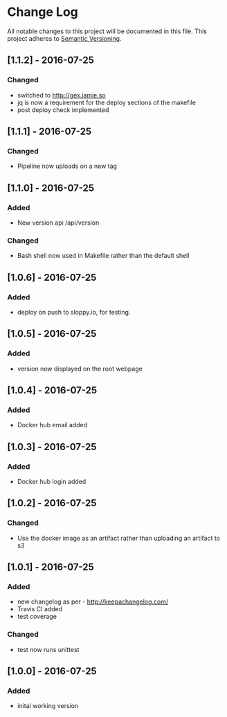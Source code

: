 # Change Log
All notable changes to this project will be documented in this file.
This project adheres to [Semantic Versioning](http://semver.org/).

## [1.1.2] - 2016-07-25
### Changed
- switched to http://gex.jamie.so
- jq is now a requirement for the deploy sections of the makefile
- post deploy check implemented

## [1.1.1] - 2016-07-25
### Changed
- Pipeline now uploads on a new tag

## [1.1.0] - 2016-07-25
### Added
- New version api /api/version
### Changed
- Bash shell now used in Makefile rather than the default shell

## [1.0.6] - 2016-07-25
### Added
- deploy on push to sloppy.io, for testing.

## [1.0.5] - 2016-07-25
### Added
- version now displayed on the root webpage

## [1.0.4] - 2016-07-25
### Added
- Docker hub email added

## [1.0.3] - 2016-07-25
### Added
- Docker hub login added

## [1.0.2] - 2016-07-25
### Changed
- Use the docker image as an artifact rather than uploading an artifact to s3

## [1.0.1] - 2016-07-25
### Added
- new changelog as per - http://keepachangelog.com/
- Travis CI added
- test coverage

### Changed
- test now runs unittest

## [1.0.0] - 2016-07-25
### Added
- inital working version
